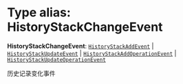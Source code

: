 # Type alias: HistoryStackChangeEvent

**HistoryStackChangeEvent**: [`HistoryStackAddEvent`](/en/auto-docs/free-layout-editor/interfaces/HistoryStackAddEvent.md) | [`HistoryStackUpdateEvent`](/en/auto-docs/free-layout-editor/interfaces/HistoryStackUpdateEvent.md) | [`HistoryStackAddOperationEvent`](/en/auto-docs/free-layout-editor/interfaces/HistoryStackAddOperationEvent.md) | [`HistoryStackUpdateOperationEvent`](/en/auto-docs/free-layout-editor/interfaces/HistoryStackUpdateOperationEvent.md)

历史记录变化事件
